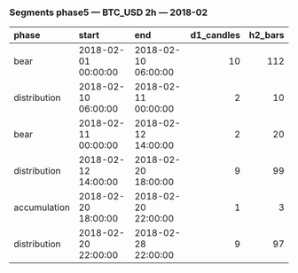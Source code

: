 ### Segments phase5 — BTC_USD 2h — 2018-02

| phase        | start               | end                 |   d1_candles |   h2_bars |
|:-------------|:--------------------|:--------------------|-------------:|----------:|
| bear         | 2018-02-01 00:00:00 | 2018-02-10 06:00:00 |           10 |       112 |
| distribution | 2018-02-10 06:00:00 | 2018-02-11 00:00:00 |            2 |        10 |
| bear         | 2018-02-11 00:00:00 | 2018-02-12 14:00:00 |            2 |        20 |
| distribution | 2018-02-12 14:00:00 | 2018-02-20 18:00:00 |            9 |        99 |
| accumulation | 2018-02-20 18:00:00 | 2018-02-20 22:00:00 |            1 |         3 |
| distribution | 2018-02-20 22:00:00 | 2018-02-28 22:00:00 |            9 |        97 |